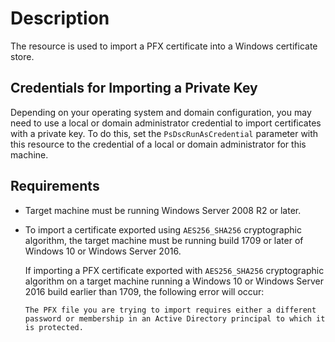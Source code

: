 # Description

The resource is used to import a PFX certificate into a Windows certificate
store.

## Credentials for Importing a Private Key

Depending on your operating system and domain configuration, you may need to
use a local or domain administrator credential to import certificates with a
private key. To do this, set the `PsDscRunAsCredential` parameter with this
resource to the credential of a local or domain administrator for this machine.

## Requirements

- Target machine must be running Windows Server 2008 R2 or later.
- To import a certificate exported using `AES256_SHA256` cryptographic
  algorithm, the target machine must be running build 1709 or later of
  Windows 10 or Windows Server 2016.

  If importing a PFX certificate exported with `AES256_SHA256` cryptographic
  algorithm on a target machine running a Windows 10 or Windows Server 2016
  build earlier than 1709, the following error will occur:

  `The PFX file you are trying to import requires either a different password
  or membership in an Active Directory principal to which it is protected.`
